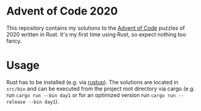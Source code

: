 # Advent of Code 2020

This repository contains my solutions to the [Advent of Code](https://adventofcode.com/2020) puzzles of 2020 written in Rust. It's my first time using Rust, so expect nothing too fancy.

# Usage

Rust has to be installed (e.g. via [rustup](https://rustup.rs)). The solutions are located in `src/bin` and can be executed from the project root directory via cargo (e.g. run `cargo run --bin day1` or for an optimized version run `cargo run --release --bin day1`).
